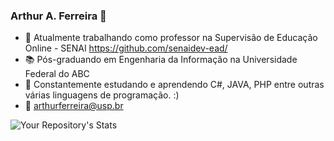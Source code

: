 ### Arthur A. Ferreira 👋

- 🔭 Atualmente trabalhando como professor na Supervisão de Educação Online - SENAI https://github.com/senaidev-ead/
- 📚 Pós-graduando em Engenharia da Informação na Universidade Federal do ABC
- 🌱 Constantemente estudando e aprendendo C#, JAVA, PHP entre outras várias linguagens de programação. :)
- 💬 arthurferreira@usp.br


![Your Repository's Stats](https://github-readme-stats.vercel.app/api?username=FilosoDev&show_icons=true)



<!--
**FilosoDev/FilosoDev** is a ✨ _special_ ✨ repository because its `README.md` (this file) appears on your GitHub profile.

Here are some ideas to get you started:


- 👯 I’m looking to collaborate on ...
- 🤔 I’m looking for help with ...
- 📫 How to reach me: ...
- 😄 Pronouns: ...
- ⚡ Fun fact: ...
-->
